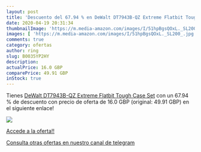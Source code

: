 ```yaml
---
layout: post
title: 'Descuento del 67.94 % en DeWalt DT7943B-QZ Extreme Flatbit Tough '
date: 2020-04-19 20:31:34
thumbnailImage: 'https://m.media-amazon.com/images/I/51hpBgsQOxL._SL200_.jpg'
images: [ 'https://m.media-amazon.com/images/I/51hpBgsQOxL._SL200_.jpg' ]
comments: true
category: ofertas
author: ring
slug: B0035YP2HY
description:
actualPrice: 16.0 GBP
comparePrice: 49.91 GBP
inStock: true
---
```


Tienes [DeWalt DT7943B-QZ Extreme Flatbit Tough Case Set](https://www.amazon.com/dp/B0035YP2HY/?tag=redken08-20) con un 67.94 % de descuento con precio de oferta de 16.0 GBP (original: 49.91 GBP) en el siguiente enlace!

[![](https://m.media-amazon.com/images/I/51hpBgsQOxL._SL200_.jpg)](https://www.amazon.com/dp/B0035YP2HY/?tag=redken08-20)

[Accede a la oferta!!](https://www.amazon.com/dp/B0035YP2HY/?tag=redken08-20)

[Consulta otras ofertas en nuestro canal de telegram](https://t.me/s/ofertas25)
